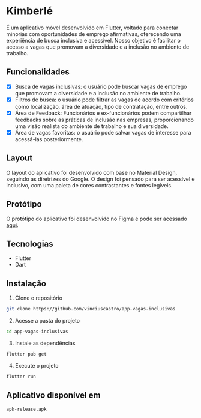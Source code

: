 # Kimberlé

É um aplicativo móvel desenvolvido em Flutter, voltado para conectar minorias com oportunidades de emprego afirmativas, oferecendo uma experiência de busca inclusiva e acessível. Nosso objetivo é facilitar o acesso a vagas que promovam a diversidade e a inclusão no ambiente de trabalho.

## Funcionalidades
- [x] Busca de vagas inclusivas: o usuário pode buscar vagas de emprego que promovam a diversidade e a inclusão no ambiente de trabalho.
- [x] Filtros de busca: o usuário pode filtrar as vagas de acordo com critérios como localização, área de atuação, tipo de contratação, entre outros.
- [x] Área de Feedback: Funcionários e ex-funcionários podem compartilhar feedbacks sobre as práticas de inclusão nas empresas, proporcionando uma visão realista do ambiente de trabalho e sua diversidade.
- [x] Área de vagas favoritas: o usuário pode salvar vagas de interesse para acessá-las posteriormente.

## Layout
O layout do aplicativo foi desenvolvido com base no Material Design, seguindo as diretrizes do Google. O design foi pensado para ser acessível e inclusivo, com uma paleta de cores contrastantes e fontes legíveis.

## Protótipo
O protótipo do aplicativo foi desenvolvido no Figma e pode ser acessado [aqui](https://www.figma.com/design/doDYkngAHltqjDwAO5ik72/Prot%C3%B3tipo-Final).

## Tecnologias
- Flutter
- Dart

## Instalação
1. Clone o repositório
```bash
git clone https://github.com/vinciuscastro/app-vagas-inclusivas
```

2. Acesse a pasta do projeto
```bash
cd app-vagas-inclusivas
```

3. Instale as dependências
```bash
flutter pub get
```

4. Execute o projeto
```bash
flutter run
```

## Aplicativo disponível em
```bash	
apk-release.apk
```

